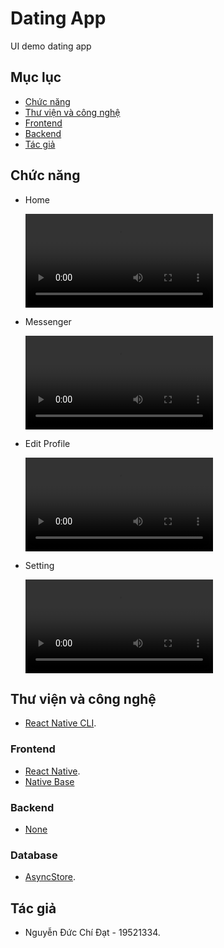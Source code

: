 # Dating App
UI demo dating app

## Mục lục
- [Chức năng](#chức-năng)
- [Thư viện và công nghệ](#thư-viện-và-công-nghệ)
- [Frontend](#frontend)
- [Backend](#backend)
- [Tác giả](#tác-giả)
## Chức năng
- Home

  <video src="https://user-images.githubusercontent.com/67258104/176347490-ea7c2962-6d44-45ee-a1d3-0d85fa914400.mp4" alt="..."/>

- Messenger

  <video src="https://user-images.githubusercontent.com/67258104/176347349-33293ed9-a325-4c5a-b797-81e69fa52ee6.mp4" alt="..." />

- Edit Profile

  <video src="https://user-images.githubusercontent.com/67258104/176347835-b289a491-19ae-4173-a3e7-cb60138c88a4.mp4" alt="..."/>

- Setting

  <video src="https://user-images.githubusercontent.com/67258104/176348164-360582d2-fa4c-4ab1-b12b-79ff0fc2fcd3.mp4" alt="..."/>


## Thư viện và công nghệ
- [React Native CLI](https://reactnative.dev/docs/getting-started).
### Frontend
- [React Native](https://reactnative.dev/).
- [Native Base](https://docs.nativebase.io/)
### Backend
- [None](https://docs.nativebase.io/)
### Database
- [AsyncStore](https://www.mongodb.com/).
## Tác giả
- Nguyễn Đức Chí Đạt - 19521334.

